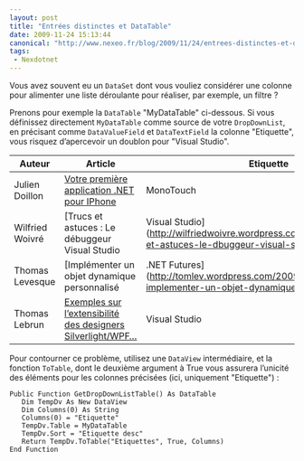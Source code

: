 ```yaml
---
layout: post
title: "Entrées distinctes et DataTable"
date: 2009-11-24 15:13:44
canonical: "http://www.nexeo.fr/blog/2009/11/24/entrees-distinctes-et-datatabl/"
tags:
 - Nexdotnet
---
```


Vous avez souvent eu un `DataSet` dont vous vouliez considérer une colonne pour alimenter une liste déroulante pour réaliser, par exemple, un filtre ?

Prenons pour exemple la `DataTable` "MyDataTable" ci-dessous. Si vous définissez directement `MyDataTable` comme source de votre `DropDownList`, en précisant comme `DataValueField` et `DataTextField` la colonne "Etiquette", vous risquez d’apercevoir un doublon pour "Visual Studio".

| Auteur          | Article                                                     | Etiquette     |
|-----------------|-------------------------------------------------------------|---------------|
| Julien Doillon  | [Votre première application .NET pour IPhone](http://blogs.dotnet-france.com/juliend/post/MonoTouch-Votre-premiere-application-NET-pour-IPhone.aspx)                 | MonoTouch     |
| Wilfried Woivré | [Trucs et astuces : Le débuggeur Visual Studio               | Visual Studio](http://wilfriedwoivre.wordpress.com/2009/10/01/trucs-et-astuces-le-dbuggeur-visual-studio/) |
| Thomas Levesque | [Implémenter un objet dynamique personnalisé                 | .NET Futures](http://tomlev.wordpress.com/2009/10/06/c-4-0-implementer-un-objet-dynamique-personnalise/)  |
| Thomas Lebrun   | [Exemples sur l’extensibilité des designers Silverlight/WPF…](http://blogs.developpeur.org/tom/archive/2009/09/17/wpf-des-exemples-sur-l-extensibilit-des-designers-silverlight-wpf-dans-visual-studio-2010-beta-2.aspx) | Visual Studio |

Pour contourner ce problème, utilisez une `DataView` intermédiaire, et la fonction `ToTable`, dont le deuxième argument à True vous assurera l’unicité des éléments pour les colonnes précisées (ici, uniquement "Etiquette") :

```
Public Function GetDropDownListTable() As DataTable
   Dim TempDv As New DataView
   Dim Columns(0) As String
   Columns(0) = "Etiquette"
   TempDv.Table = MyDataTable
   TempDv.Sort = "Etiquette desc"
   Return TempDv.ToTable("Etiquettes", True, Columns)
End Function
```

